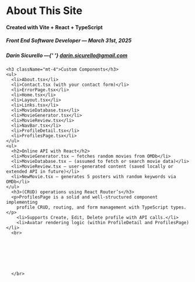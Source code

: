 <div className="container mt-4">
    <h1>About This Site</h1>
    <h4>Created with Vite + React + TypeScript</h4>
    <h5>Front End Software Developer — March 31st, 2025</h5>
    <h5>
      Darin Sicurello —{' '}
      <a href="mailto:darin.sicurello@gmail.com">darin.sicurello@gmail.com</a>
    </h5>

    <h3 className="mt-4">Custom Components</h3>
    <ul>
      <li>About.tsx</li>
      <li>Contact.tsx (with your contact form)</li>
      <li>ErrorPage.tsx</li>
      <li>Home.tsx</li>
      <li>Layout.tsx</li>
      <li>Links.tsx</li>
      <li>MovieDatabase.tsx</li>
      <li>MovieGenerator.tsx</li>
      <li>MovieReview.tsx</li>
      <li>NavBar.tsx</li>
      <li>ProfileDetail.tsx</li>
      <li>ProfilesPage.tsx</li>
    </ul>
    <ul>
      <h2>Online API with React</h2>
      <li>MovieGenerator.tsx — fetches random movies from OMDb</li>
      <li>MovieDatabase.tsx — (assumed to fetch or search movie data)</li>
      <li>MovieReview.tsx — user-generated content (saved locally or extended API in future)</li>
      <li>NewMovie.tsx — generates 5 posters with random keywords via OMDb</li>
    </ul>
      <h3>(CRUD) operations using React Router’s</h3>
      <p>ProfilesPage is a solid and well-structured component implementing 
        profile CRUD, routing, and form management with TypeScript types.</p>
        <li>Supports Create, Edit, Delete profile with API calls.</li>
        <li>Avatar rendering logic (within ProfileDetail and ProfilesPage)</li>
      <br>
      
      
      
      
      
      
      
      </br>
  </div>
